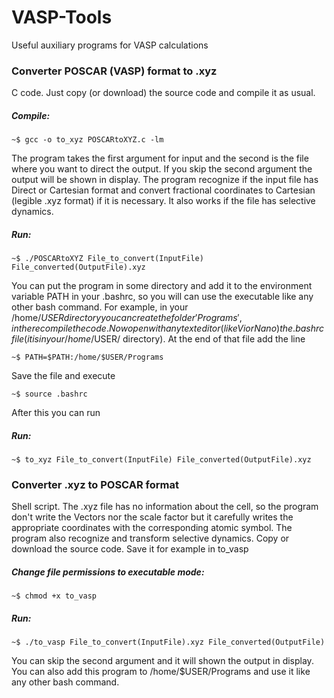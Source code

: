 # VASP-Tools

Useful auxiliary programs for  VASP calculations


### Converter POSCAR (VASP) format to .xyz

C code. Just copy (or download) the source code and compile it as usual.

##### Compile: 
```
~$ gcc -o to_xyz POSCARtoXYZ.c -lm 
```
The program takes the first argument for input and the second is the file where you want to direct the output. If you  skip the second argument the output will be shown in display. The program recognize if the input file has Direct or Cartesian format and convert fractional coordinates to Cartesian (legible .xyz format) if it is necessary. It also works if  the file has selective dynamics.

##### Run:
```
~$ ./POSCARtoXYZ File_to_convert(InputFile) File_converted(OutputFile).xyz
```
You can put the program in some directory and add it to the environment variable PATH in your .bashrc, so you will can use the executable like any other bash command. For example, in your /home/$USER directory you can create the folder 'Programs', in there compile the code. Now open with any text editor (like Vi or Nano) the .bashrc file (it is in your /home/$USER/ directory). At the end of that file add the line
```
~$ PATH=$PATH:/home/$USER/Programs
```
Save the file and execute
```
~$ source .bashrc
```
After this you can run

##### Run: 
```
~$ to_xyz File_to_convert(InputFile) File_converted(OutputFile).xyz
```


### Converter  .xyz to POSCAR format

Shell script. The .xyz file has no information about the cell, so the program don't  write the Vectors nor the scale factor but it carefully writes the appropriate coordinates with the corresponding atomic symbol. The program also recognize and transform selective dynamics. Copy or download the source code. Save it for example in to_vasp 

##### Change file  permissions to executable mode:
```
~$ chmod +x to_vasp
```
##### Run:
```
~$ ./to_vasp File_to_convert(InputFile).xyz File_converted(OutputFile)
```

You can skip the second argument and it will shown the output in display. You can also add this program to /home/$USER/Programs and use it like any other bash command.
